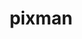 ---
permalink: /engineering/projects/pixman/
project_link_name: pixman
project_url: n/a
statsAvailable: 'false'
title: pixman
---